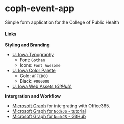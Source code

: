 # coph-event-app
Simple form application for the College of Public Health

#### Links


**Styling and Branding**
- [U. Iowa Typography](https://brand.uiowa.edu/typography)
    * Font:  `Gotham`
    * Icons: `Font Awesome`
- [U. Iowa Color Palette](https://brand.uiowa.edu/color-palette)
    * Gold:  `#FFCD00`
    * Black: `#000000`
- [U. Iowa Web Assets (*GitHub*)](https://github.com/uiowa/assets.uiowa.edu) 

**Intergration and Workflow**
- [Microsoft Graph](https://developer.microsoft.com/en-us/graph) for intergrating with Office365.
- [Microsoft Graph for `NodeJS` - tutorial](https://github.com/microsoftgraph/msgraph-sdk-javascript)
- [Microsoft Graph for `NodeJS` - GitHub](https://developer.microsoft.com/en-us/graph/docs/concepts/nodejs)
